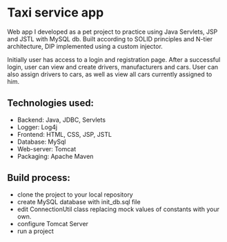 # Taxi service app
Web app I developed as a pet project to practice using Java Servlets, JSP and JSTL with MySQL db.
Built according to SOLID principles and N-tier architecture, DIP implemented using a custom injector. 

Initially user has access to a login and registration page. 
After a successful login, user can view and create drivers, manufacturers and cars. 
User can also assign drivers to cars, as well as view all cars currently assigned to him.

## Technologies used:

- Backend: Java, JDBC, Servlets
- Logger: Log4j
- Frontend: HTML, CSS, JSP, JSTL
- Database: MySql
- Web-server: Tomcat
- Packaging: Apache Maven

## Build process:

- clone the project to your local repository
- create MySQL database with init_db.sql file
- edit ConnectionUtil class replacing mock values of constants with your own.
- configure Tomcat Server
- run a project
